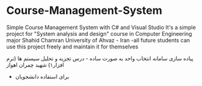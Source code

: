 # Course-Management-System
Simple Course Management System with C# and Visual Studio
It's a simple project for "System analysis and design" course in  Computer Engineering major
Shahid Chamran University of Ahvaz - Iran
-all future students can use this project freely and maintain it for themselves

پیاده سازی سامانه انتخاب واحد به صورت ساده - درس تجزیه و تحلیل سیستم ها (نرم افزار۱)
شهید چمران اهواز
- برای استفاده دانشجویان
